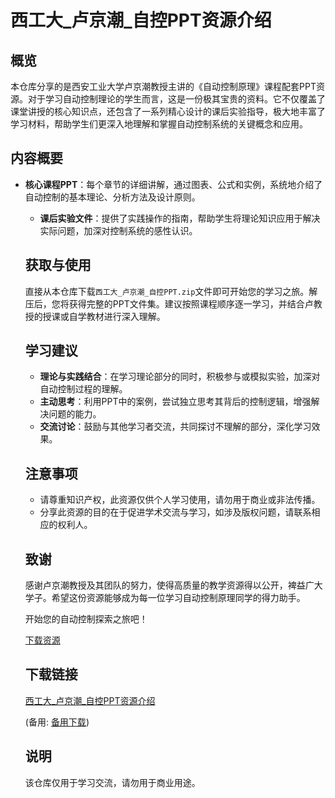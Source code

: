 # 西工大_卢京潮_自控PPT资源介绍

## 概览

本仓库分享的是西安工业大学卢京潮教授主讲的《自动控制原理》课程配套PPT资源。对于学习自动控制理论的学生而言，这是一份极其宝贵的资料。它不仅覆盖了课堂讲授的核心知识点，还包含了一系列精心设计的课后实验指导，极大地丰富了学习材料，帮助学生们更深入地理解和掌握自动控制系统的关键概念和应用。

## 内容概要

- **核心课程PPT**：每个章节的详细讲解，通过图表、公式和实例，系统地介绍了自动控制的基本理论、分析方法及设计原则。

  - **课后实验文件**：提供了实践操作的指南，帮助学生将理论知识应用于解决实际问题，加深对控制系统的感性认识。

  ## 获取与使用

  直接从本仓库下载`西工大_卢京潮_自控PPT.zip`文件即可开始您的学习之旅。解压后，您将获得完整的PPT文件集。建议按照课程顺序逐一学习，并结合卢教授的授课或自学教材进行深入理解。

  ## 学习建议

  - **理论与实践结合**：在学习理论部分的同时，积极参与或模拟实验，加深对自动控制过程的理解。
  - **主动思考**：利用PPT中的案例，尝试独立思考其背后的控制逻辑，增强解决问题的能力。
  - **交流讨论**：鼓励与其他学习者交流，共同探讨不理解的部分，深化学习效果。

  ## 注意事项

  - 请尊重知识产权，此资源仅供个人学习使用，请勿用于商业或非法传播。
  - 分享此资源的目的在于促进学术交流与学习，如涉及版权问题，请联系相应的权利人。

  ## 致谢

  感谢卢京潮教授及其团队的努力，使得高质量的教学资源得以公开，裨益广大学子。希望这份资源能够成为每一位学习自动控制原理同学的得力助手。

  开始您的自动控制探索之旅吧！

  [下载资源](./西工大_卢京潮_自控PPT.zip)

  ## 下载链接
  [西工大_卢京潮_自控PPT资源介绍](https://pan.quark.cn/s/5d3e2ce1758d) 

  (备用: [备用下载](https://pan.baidu.com/s/16ywJ6Ga4fZ411fayEhq5NA?pwd=1234))

  ## 说明

  该仓库仅用于学习交流，请勿用于商业用途。
